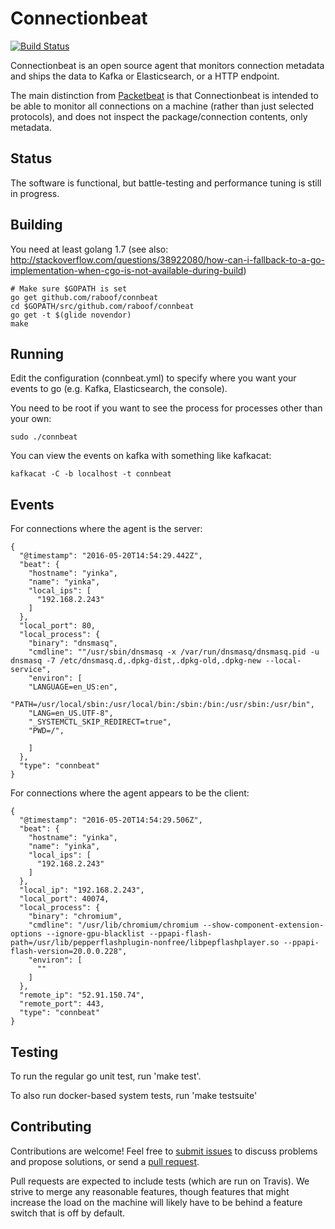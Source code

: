 # Connectionbeat

[![Build Status](https://travis-ci.org/raboof/connbeat.svg?branch=master)](https://travis-ci.org/raboof/connbeat)

Connectionbeat is an open source agent that monitors connection metadata and
ships the data to Kafka or Elasticsearch, or a HTTP endpoint.

The main distinction from [Packetbeat](https://www.elastic.co/products/beats/packetbeat)
is that Connectionbeat is intended to be able to monitor all connections on a
machine (rather than just selected protocols), and does not inspect the
package/connection contents, only metadata.

## Status

The software is functional, but battle-testing and performance tuning is still in progress.

## Building

You need at least golang 1.7 (see also: http://stackoverflow.com/questions/38922080/how-can-i-fallback-to-a-go-implementation-when-cgo-is-not-available-during-build)

    # Make sure $GOPATH is set
    go get github.com/raboof/connbeat
    cd $GOPATH/src/github.com/raboof/connbeat
    go get -t $(glide novendor)
    make

## Running

Edit the configuration (connbeat.yml) to specify where you want your events to go (e.g. Kafka, Elasticsearch, the console).

You need to be root if you want to see the process for processes other than your own:

    sudo ./connbeat

You can view the events on kafka with something like kafkacat:

    kafkacat -C -b localhost -t connbeat

## Events

For connections where the agent is the server:

    {
      "@timestamp": "2016-05-20T14:54:29.442Z",
      "beat": {
        "hostname": "yinka",
        "name": "yinka",
        "local_ips": [
          "192.168.2.243"
        ]
      },
      "local_port": 80,
      "local_process": {
        "binary": "dnsmasq",
        "cmdline": ""/usr/sbin/dnsmasq -x /var/run/dnsmasq/dnsmasq.pid -u dnsmasq -7 /etc/dnsmasq.d,.dpkg-dist,.dpkg-old,.dpkg-new --local-service",
        "environ": [
        "LANGUAGE=en_US:en",
        "PATH=/usr/local/sbin:/usr/local/bin:/sbin:/bin:/usr/sbin:/usr/bin",
        "LANG=en_US.UTF-8",
        "_SYSTEMCTL_SKIP_REDIRECT=true",
        "PWD=/",

        ]
      },
      "type": "connbeat"
    }

For connections where the agent appears to be the client:

    {
      "@timestamp": "2016-05-20T14:54:29.506Z",
      "beat": {
        "hostname": "yinka",
        "name": "yinka",
        "local_ips": [
          "192.168.2.243"
        ]
      },
      "local_ip": "192.168.2.243",
      "local_port": 40074,
      "local_process": {
        "binary": "chromium",
        "cmdline": "/usr/lib/chromium/chromium --show-component-extension-options --ignore-gpu-blacklist --ppapi-flash-path=/usr/lib/pepperflashplugin-nonfree/libpepflashplayer.so --ppapi-flash-version=20.0.0.228",
        "environ": [
          ""
        ]
      },
      "remote_ip": "52.91.150.74",
      "remote_port": 443,
      "type": "connbeat"
    }

## Testing

To run the regular go unit test, run 'make test'.

To also run docker-based system tests, run 'make testsuite'

## Contributing

Contributions are welcome! Feel free to [submit issues](https://github.com/raboof/connbeat/issues) to discuss problems and propose solutions, or send a [pull request](https://github.com/raboof/connbeat/pulls).

Pull requests are expected to include tests (which are run on Travis). We strive to merge any reasonable features, though features that might increase the load on the machine will likely have to be behind a feature switch that is off by default.
